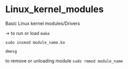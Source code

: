 # Linux_kernel_modules
Basic Linux kernel modules/Drivers


-> to run or load 
```make```

```sudo insmod module_name.ko```

```dmesg```

to remove or unloading module ```sudo rmmod module_name```

